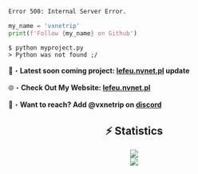 ```apache
Error 500: Internal Server Error.
```
```python
my_name = 'vxnetrip'
print(f'Follow {my_name} on Github')
```
```terminal
$ python myproject.py
> Python was not found ;/
```

📂・**Latest soon coming project: [lefeu.nvnet.pl](http://lefeu.nvnet.pl) update**

🌐・**Check Out My Website: [lefeu.nvnet.pl](http://lefeu.nvnet.pl)**

📩・**Want to reach? Add @vxnetrip on [discord](https://discord.com/users/1126449850041511986)**

<div align="center">
    <h2 align="center">⚡ Statistics</h2>
    <div>
        <img src="https://github-readme-stats.vercel.app/api?username=vxnetrip&show_icons=true&bg_color=00000000">
    </div>
    <div>
        <img src="http://github-readme-streak-stats.herokuapp.com?user=vxnetrip&theme=tokyonight_duo&hide_border=true&mode=weekly">
    </div>
</div>
